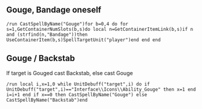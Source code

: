 ## Gouge, Bandage oneself
```
/run CastSpellByName("Gouge")for b=0,4 do for s=1,GetContainerNumSlots(b,s)do local n=GetContainerItemLink(b,s)if n and (strfind(n,"Bandage"))then UseContainerItem(b,s)SpellTargetUnit("player")end end end
```


## Gouge / Backstab 
If target is Gouged cast Backstab, else cast Gouge
```
/run local i,x=1,0 while UnitDebuff("target",i) do if UnitDebuff("target",i)=="Interface\\Icons\\Ability_Gouge" then x=1 end i=i+1 end if x==0 then CastSpellByName("Gouge") else CastSpellByName("Backstab")end
```